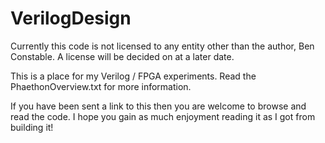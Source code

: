 # VerilogDesign

Currently this code is not licensed to any entity other than the author, Ben Constable. A
license will be decided on at a later date.

This is a place for my Verilog / FPGA experiments. Read the PhaethonOverview.txt for more 
information.

If you have been sent a link to this then you are welcome to browse and read the code. I
hope you gain as much enjoyment reading it as I got from building it!

